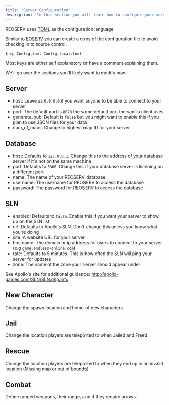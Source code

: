 ```yaml
---
title: 'Server Configuration'
description: 'In this section you will learn how to configure your server'
---
```


REOSERV uses [TOML](https://toml.io/en/) as the configuration language.

Similar to [EOSERV](https://eoserv.net) you can create a copy of the configuration file to avoid checking in to source control.

```bash
$ cp Config.toml Config.local.toml
```

Most keys are either self explanatory or have a comment explaining them.

We'll go over the sections you'll likely want to modify now.

## Server

- host: Leave as `0.0.0.0` if you want anyone to be able to connect to your server
- port: The default port is `8078` the same default port the vanilla client uses
- generate_pub: Default is `false` but you might want to enable this if you plan to use JSON files for your data
- num_of_maps: Change to highest map ID for your server

## Database

- host: Defaults to `127.0.0.1`. Change this to the address of your database server if it's not on the same machine
- port: Defaults to `3306`. Change this if your database server is listening on a different port
- name: The name of your REOSERV database.
- username: The username for REOSERV to access the database
- password: The password for REOSERV to access the database

## SLN

- enabled: Defaults to `false`. Enable this if you want your server to show up on the SLN list
- url: Defaults to Apollo's SLN. Don't change this unless you know what you're doing
- site: A website URL for your server
- hostname: The domain or ip address for users to connect to your server (e.g `game.endless-online.com`)
- rate: Defaults to 5 minutes. This is how often the SLN will ping your server for updates
- zone: The name of the zone your server should appear under

See Apollo's site for additional guidance: http://apollo-games.com/SLN/SLN.php/info

## New Character

Change the spawn location and home of new characters

## Jail

Change the location players are teleported to when Jailed and Freed

## Rescue

Change the location players are teleported to when they end up in an invalid location (Missing map or out of bounds).

## Combat

Define ranged weapons, their range, and if they require arrows.
